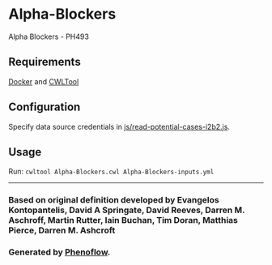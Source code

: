 # Alpha-Blockers

Alpha Blockers - PH493

## Requirements

[Docker](https://docs.docker.com/install/) and [CWLTool](https://github.com/common-workflow-language/cwltool#install)

## Configuration

Specify data source credentials in [js/read-potential-cases-i2b2.js](js/read-potential-cases-i2b2.js).

## Usage

Run: `cwltool Alpha-Blockers.cwl Alpha-Blockers-inputs.yml`

***

### Based on original definition developed by Evangelos Kontopantelis, David A Springate, David Reeves, Darren M. Aschroff, Martin Rutter, Iain Buchan, Tim Doran, Matthias Pierce, Darren M. Ashcroft
### Generated by [Phenoflow](https://kclhi.org/phenoflow).
